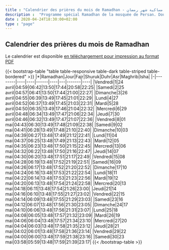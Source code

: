 ```yaml
---
title : "Calendrier des prières du mois de Ramadhan - إمساكية شهر رمضان"
description :  "Programme spécial Ramadhan de la mosquée de Persan. Dourous, discours, prêches et concours. Pour adultes et enfants"
date : 2020-04-24T18:30:00+02:00
type : "page"
---
```


## Calendrier des prières du mois de Ramadhan

Le calendrier est disponible [en téléchargement pour impression au format PDF](/pdf/ramadhan/Imsakiyah-Persan-1441H.pdf)

{{< bootstrap-table "table table-responsive table-dark table-striped table-bordered" >}}
|*|Ramadhan|Jour|Fajr|Shuruk|Duhr|Asr|Maghrib|Isha|
|-|--------|----|----|------|----|---|-------|----|
|Vendredi|1|24 avril|04:59|06:42|13:50|17:44|20:58|22:25|
|Samedi|2|25 avril|04:57|06:41|13:50|17:44|21:00|22:27|
|Dimanche|3|26 avril|04:55|06:39|13:49|17:45|21:01|22:29|
|Lundi|4|27 avril|04:52|06:37|13:49|17:45|21:03|22:31|
|Mardi|5|28 avril|04:50|06:35|13:49|17:46|21:04|22:32|
|Mercredi|6|29 avril|04:48|06:34|13:49|17:47|21:06|22:34|
|Jeudi|7|30 avril|04:46|06:32|13:49|17:47|21:07|22:36|
|Vendredi|8|01 mai|04:43|06:30|13:49|17:48|21:09|22:38|
|Samedi|9|02 mai|04:41|06:28|13:49|17:48|21:10|22:40|
|Dimanche|10|03 mai|04:39|06:27|13:48|17:49|21:12|22:41|
|Lundi|11|04 mai|04:37|06:25|13:48|17:49|21:13|22:43|
|Mardi|12|05 mai|04:35|06:23|13:48|17:50|21:15|22:45|
|Mercredi|13|06 mai|04:32|06:22|13:48|17:50|21:16|22:47|
|Jeudi|14|07 mai|04:30|06:20|13:48|17:51|21:17|22:49|
|Vendredi|15|08 mai|04:28|06:19|13:48|17:52|21:19|22:51|
|Samedi|16|09 mai|04:26|06:17|13:48|17:52|21:20|22:52|
|Dimanche|17|10 mai|04:24|06:16|13:48|17:53|21:22|22:54|
|Lundi|18|11 mai|04:22|06:14|13:48|17:53|21:23|22:56|
|Mardi|19|12 mai|04:20|06:13|13:48|17:54|21:24|22:58|
|Mercredi|20|13 mai|04:18|06:11|13:48|17:54|21:26|23:00|
|Jeudi|21|14 mai|04:16|06:10|13:48|17:55|21:27|23:02|
|Vendredi|22|15 mai|04:14|06:09|13:48|17:55|21:29|23:03|
|Samedi|23|16 mai|04:12|06:07|13:48|17:56|21:30|23:05|
|Dimanche|24|17 mai|04:10|06:06|13:48|17:56|21:31|23:07|
|Lundi|25|18 mai|04:08|06:05|13:48|17:57|21:32|23:09|
|Mardi|26|19 mai|04:06|06:04|13:48|17:57|21:34|23:10|
|Mercredi|27|20 mai|04:04|06:03|13:48|17:58|21:35|23:12|
|Jeudi|28|21 mai|04:02|06:01|13:48|17:58|21:36|23:14|
|Vendredi|29|22 mai|04:00|06:00|13:48|17:59|21:38|23:16|
|Samedi|30|23 mai|03:58|05:59|13:48|17:59|21:39|23:17|
{{< /bootstrap-table >}}

